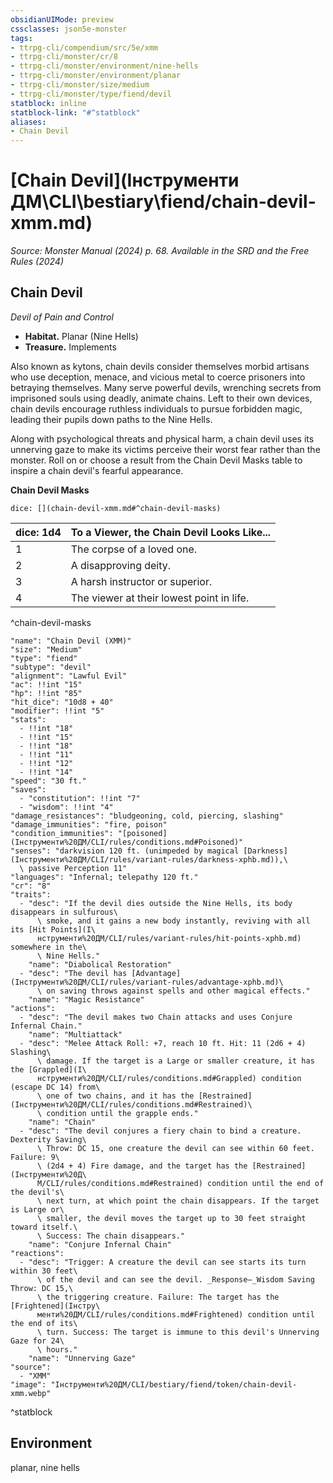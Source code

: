 ```yaml
---
obsidianUIMode: preview
cssclasses: json5e-monster
tags:
- ttrpg-cli/compendium/src/5e/xmm
- ttrpg-cli/monster/cr/8
- ttrpg-cli/monster/environment/nine-hells
- ttrpg-cli/monster/environment/planar
- ttrpg-cli/monster/size/medium
- ttrpg-cli/monster/type/fiend/devil
statblock: inline
statblock-link: "#^statblock"
aliases:
- Chain Devil
---
```

# [Chain Devil](Інструменти ДМ\CLI\bestiary\fiend/chain-devil-xmm.md)
*Source: Monster Manual (2024) p. 68. Available in the <span title='Systems Reference Document (5.2)'>SRD</span> and the Free Rules (2024)*  

## Chain Devil

*Devil of Pain and Control*

- **Habitat.** Planar (Nine Hells)  
- **Treasure.** Implements  

Also known as kytons, chain devils consider themselves morbid artisans who use deception, menace, and vicious metal to coerce prisoners into betraying themselves. Many serve powerful devils, wrenching secrets from imprisoned souls using deadly, animate chains. Left to their own devices, chain devils encourage ruthless individuals to pursue forbidden magic, leading their pupils down paths to the Nine Hells.

Along with psychological threats and physical harm, a chain devil uses its unnerving gaze to make its victims perceive their worst fear rather than the monster. Roll on or choose a result from the Chain Devil Masks table to inspire a chain devil's fearful appearance.

**Chain Devil Masks**

`dice: [](chain-devil-xmm.md#^chain-devil-masks)`

| dice: 1d4 | To a Viewer, the Chain Devil Looks Like... |
|-----------|--------------------------------------------|
| 1 | The corpse of a loved one. |
| 2 | A disapproving deity. |
| 3 | A harsh instructor or superior. |
| 4 | The viewer at their lowest point in life. |
^chain-devil-masks

```statblock
"name": "Chain Devil (XMM)"
"size": "Medium"
"type": "fiend"
"subtype": "devil"
"alignment": "Lawful Evil"
"ac": !!int "15"
"hp": !!int "85"
"hit_dice": "10d8 + 40"
"modifier": !!int "5"
"stats":
  - !!int "18"
  - !!int "15"
  - !!int "18"
  - !!int "11"
  - !!int "12"
  - !!int "14"
"speed": "30 ft."
"saves":
  - "constitution": !!int "7"
  - "wisdom": !!int "4"
"damage_resistances": "bludgeoning, cold, piercing, slashing"
"damage_immunities": "fire, poison"
"condition_immunities": "[poisoned](Інструменти%20ДМ/CLI/rules/conditions.md#Poisoned)"
"senses": "darkvision 120 ft. (unimpeded by magical [Darkness](Інструменти%20ДМ/CLI/rules/variant-rules/darkness-xphb.md)),\
  \ passive Perception 11"
"languages": "Infernal; telepathy 120 ft."
"cr": "8"
"traits":
  - "desc": "If the devil dies outside the Nine Hells, its body disappears in sulfurous\
      \ smoke, and it gains a new body instantly, reviving with all its [Hit Points](І\
      нструменти%20ДМ/CLI/rules/variant-rules/hit-points-xphb.md) somewhere in the\
      \ Nine Hells."
    "name": "Diabolical Restoration"
  - "desc": "The devil has [Advantage](Інструменти%20ДМ/CLI/rules/variant-rules/advantage-xphb.md)\
      \ on saving throws against spells and other magical effects."
    "name": "Magic Resistance"
"actions":
  - "desc": "The devil makes two Chain attacks and uses Conjure Infernal Chain."
    "name": "Multiattack"
  - "desc": "Melee Attack Roll: +7, reach 10 ft. Hit: 11 (2d6 + 4) Slashing\
      \ damage. If the target is a Large or smaller creature, it has the [Grappled](І\
      нструменти%20ДМ/CLI/rules/conditions.md#Grappled) condition (escape DC 14) from\
      \ one of two chains, and it has the [Restrained](Інструменти%20ДМ/CLI/rules/conditions.md#Restrained)\
      \ condition until the grapple ends."
    "name": "Chain"
  - "desc": "The devil conjures a fiery chain to bind a creature. Dexterity Saving\
      \ Throw: DC 15, one creature the devil can see within 60 feet. Failure: 9\
      \ (2d4 + 4) Fire damage, and the target has the [Restrained](Інструменти%20Д\
      М/CLI/rules/conditions.md#Restrained) condition until the end of the devil's\
      \ next turn, at which point the chain disappears. If the target is Large or\
      \ smaller, the devil moves the target up to 30 feet straight toward itself.\
      \ Success: The chain disappears."
    "name": "Conjure Infernal Chain"
"reactions":
  - "desc": "Trigger: A creature the devil can see starts its turn within 30 feet\
      \ of the devil and can see the devil. _Response—_Wisdom Saving Throw: DC 15,\
      \ the triggering creature. Failure: The target has the [Frightened](Інстру\
      менти%20ДМ/CLI/rules/conditions.md#Frightened) condition until the end of its\
      \ turn. Success: The target is immune to this devil's Unnerving Gaze for 24\
      \ hours."
    "name": "Unnerving Gaze"
"source":
  - "XMM"
"image": "Інструменти%20ДМ/CLI/bestiary/fiend/token/chain-devil-xmm.webp"
```
^statblock

## Environment

planar, nine hells
